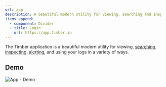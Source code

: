 ```yaml
---
url: app
description: A beautiful modern utility for viewing, searching and inspecting your logs.
items_append:
  - component: Divider
  - title: Login
    url: https://app.timber.io
---
```

The Timber application is a beautiful modern utility for viewing, [searching](console-log-viewer/searching), [inspecting](console-log-viewer/view-metdata-and-context), [alerting](alerts), and using your logs in a variety of ways.

## Demo

![App - Demo](//images.contentful.com/h6vh38q7qvzk/4tgpCFPD5YkQE680QiS8Yu/8ffb62a2f8fbfcce985c24fe79e2f3d1/Screen_Recording_2017-08-12_at_06.59_PM.gif)
